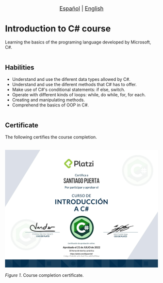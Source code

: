 <p align = "center">
<font size ="4.7px"><a href = "https://github.com/spuerta10/plantillas/blob/cursos/nombre_curso/recursos/traducciones/nombre_curso_espaniol.md">Español</a>
                                                                              |
<a href = "https://github.com/spuerta10/cursos/blob/main/introduccion_cSharp/README.md">English</a></font> 
</p>

# Introduction to C# course
Learning the basics of the programing language developed by Microsoft, C#.
<br></br>

## Habilities
- Understand and use the diferent data types allowed by C#.
- Understand and use the diferent methods that C# has to offer.
- Make use of C#'s conditional statements: if else, switch.
- Operate with different kinds of loops: while, do while, for, for each.
- Creating and manipulating methods.
- Comprehend the basics of OOP in C#.
<br></br>

## Certificate
The following certifies the course completion.   
<br></br>
![](https://github.com/spuerta10/cursos/blob/main/introduccion_cSharp/recursos/imagenes_y_videos/certificado.jpg)   

*Figure 1*. Course completion certificate.
<br></br>
<br></br>
<br></br>
